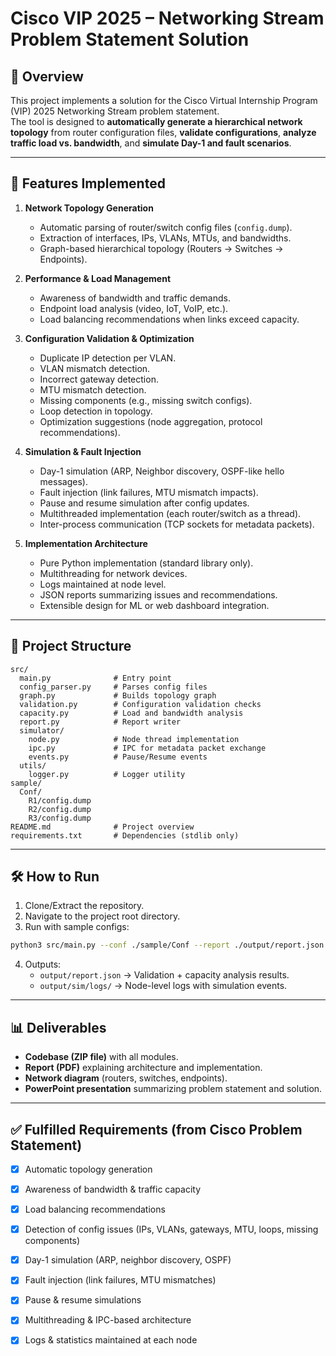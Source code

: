 # Cisco VIP 2025 – Networking Stream Problem Statement Solution

## 📌 Overview
This project implements a solution for the Cisco Virtual Internship Program (VIP) 2025 Networking Stream problem statement.  
The tool is designed to **automatically generate a hierarchical network topology** from router configuration files, **validate configurations**, **analyze traffic load vs. bandwidth**, and **simulate Day-1 and fault scenarios**.

---

## 🚀 Features Implemented
1. **Network Topology Generation**
   - Automatic parsing of router/switch config files (`config.dump`).
   - Extraction of interfaces, IPs, VLANs, MTUs, and bandwidths.
   - Graph-based hierarchical topology (Routers → Switches → Endpoints).

2. **Performance & Load Management**
   - Awareness of bandwidth and traffic demands.
   - Endpoint load analysis (video, IoT, VoIP, etc.).
   - Load balancing recommendations when links exceed capacity.

3. **Configuration Validation & Optimization**
   - Duplicate IP detection per VLAN.
   - VLAN mismatch detection.
   - Incorrect gateway detection.
   - MTU mismatch detection.
   - Missing components (e.g., missing switch configs).
   - Loop detection in topology.
   - Optimization suggestions (node aggregation, protocol recommendations).

4. **Simulation & Fault Injection**
   - Day-1 simulation (ARP, Neighbor discovery, OSPF-like hello messages).
   - Fault injection (link failures, MTU mismatch impacts).
   - Pause and resume simulation after config updates.
   - Multithreaded implementation (each router/switch as a thread).
   - Inter-process communication (TCP sockets for metadata packets).

5. **Implementation Architecture**
   - Pure Python implementation (standard library only).
   - Multithreading for network devices.
   - Logs maintained at node level.
   - JSON reports summarizing issues and recommendations.
   - Extensible design for ML or web dashboard integration.

---

## 📂 Project Structure
```
src/
  main.py              # Entry point
  config_parser.py     # Parses config files
  graph.py             # Builds topology graph
  validation.py        # Configuration validation checks
  capacity.py          # Load and bandwidth analysis
  report.py            # Report writer
  simulator/
    node.py            # Node thread implementation
    ipc.py             # IPC for metadata packet exchange
    events.py          # Pause/Resume events
  utils/
    logger.py          # Logger utility
sample/
  Conf/
    R1/config.dump
    R2/config.dump
    R3/config.dump
README.md              # Project overview
requirements.txt       # Dependencies (stdlib only)
```

---

## 🛠️ How to Run
1. Clone/Extract the repository.
2. Navigate to the project root directory.
3. Run with sample configs:
```bash
python3 src/main.py --conf ./sample/Conf --report ./output/report.json --run-sim --inject-failure R2-R3
```
4. Outputs:
   - `output/report.json` → Validation + capacity analysis results.
   - `output/sim/logs/` → Node-level logs with simulation events.

---

## 📊 Deliverables
- **Codebase (ZIP file)** with all modules.
- **Report (PDF)** explaining architecture and implementation.
- **Network diagram** (routers, switches, endpoints).
- **PowerPoint presentation** summarizing problem statement and solution.

---

## ✅ Fulfilled Requirements (from Cisco Problem Statement)
- [x] Automatic topology generation  
- [x] Awareness of bandwidth & traffic capacity  
- [x] Load balancing recommendations  
- [x] Detection of config issues (IPs, VLANs, gateways, MTU, loops, missing components)  
- [x] Day-1 simulation (ARP, neighbor discovery, OSPF)  
- [x] Fault injection (link failures, MTU mismatches)  
- [x] Pause & resume simulations  
- [x] Multithreading & IPC-based architecture  
- [x] Logs & statistics maintained at each node  


